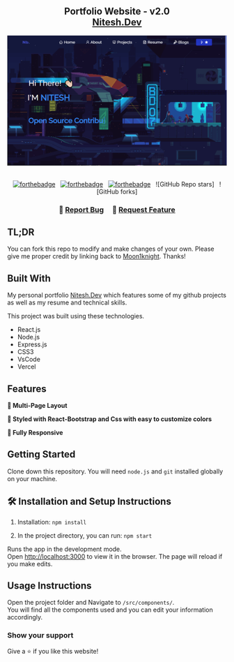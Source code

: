 <h2 align="center">
  Portfolio Website - v2.0<br/>
  <a href="" target="_blank">Nitesh.Dev</a>
</h2>
<div align="center">
  <img alt="Demo" src="./Images/readme-img.png" />
</div>

<br/>

<center>

[![forthebadge](https://forthebadge.com/images/badges/built-with-love.svg)](https://forthebadge.com) &nbsp;
[![forthebadge](https://forthebadge.com/images/badges/made-with-javascript.svg)](https://forthebadge.com) &nbsp;
[![forthebadge](https://forthebadge.com/images/badges/open-source.svg)](https://forthebadge.com) &nbsp;
![GitHub Repo stars] &nbsp;
![GitHub forks]

</center>

<h3 align="center">
    🔹 
    <!-- need to update my repot and complaints link for my website  -->
    <a href="https://github.com/">Report Bug</a> &nbsp; &nbsp;
    🔹
    <a href="https://github.com/P">Request Feature</a>
</h3>

## TL;DR

You can fork this repo to modify and make changes of your own. Please give me proper credit by linking back to [Moon1knight](https://github.com/Moon1knight). Thanks!

## Built With

My personal portfolio <a href="" target="_blank">Nitesh.Dev</a> which features some of my github projects as well as my resume and technical skills.<br/>

This project was built using these technologies.

- React.js
- Node.js
- Express.js
- CSS3
- VsCode
- Vercel

## Features

**📖 Multi-Page Layout**

**🎨 Styled with React-Bootstrap and Css with easy to customize colors**

**📱 Fully Responsive**

## Getting Started

Clone down this repository. You will need `node.js` and `git` installed globally on your machine.

## 🛠 Installation and Setup Instructions

1. Installation: `npm install`

2. In the project directory, you can run: `npm start`

Runs the app in the development mode.\
Open [http://localhost:3000](http://localhost:3000) to view it in the browser.
The page will reload if you make edits.

## Usage Instructions

Open the project folder and Navigate to `/src/components/`. <br/>
You will find all the components used and you can edit your information accordingly.

### Show your support

Give a ⭐ if you like this website!

<!-- place  a BUY ME A COFFE LINK HERE FOR DONATIONS OFC -->
